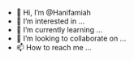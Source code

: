 - 👋 Hi, I’m @Hanifamiah
- 👀 I’m interested in ...
- 🌱 I’m currently learning ...
- 💞️ I’m looking to collaborate on ...
- 📫 How to reach me ...

<!---
Hanifamiah/Hanifamiah is a ✨ special ✨ repository because its `README.md` (this file) appears on your GitHub profile.
You can click the Preview link to take a look at your changes.
--->

